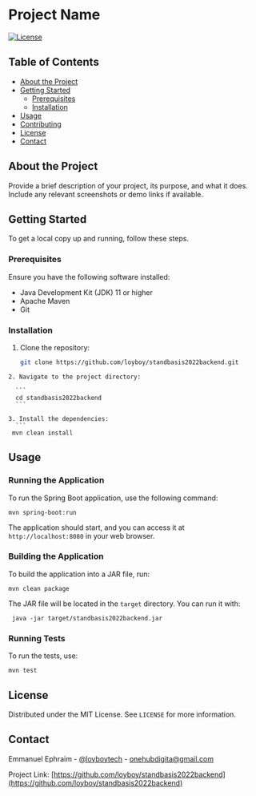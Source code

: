 # Project Name

[![License](https://img.shields.io/badge/license-MIT-blue.svg)](LICENSE)

## Table of Contents

- [About the Project](#about-the-project)
- [Getting Started](#getting-started)
  - [Prerequisites](#prerequisites)
  - [Installation](#installation)
- [Usage](#usage)
- [Contributing](#contributing)
- [License](#license)
- [Contact](#contact)

## About the Project

Provide a brief description of your project, its purpose, and what it does. Include any relevant screenshots or demo links if available.

## Getting Started

To get a local copy up and running, follow these steps.

### Prerequisites

Ensure you have the following software installed:

- Java Development Kit (JDK) 11 or higher
- Apache Maven
- Git

### Installation

1. Clone the repository:

   ```sh
   git clone https://github.com/loyboy/standbasis2022backend.git
  ```
2. Navigate to the project directory:

    ```
    cd standbasis2022backend
    ```

3. Install the dependencies:
    ```
   mvn clean install
  ```

## Usage

### Running the Application

To run the Spring Boot application, use the following command:

   ```
   mvn spring-boot:run
   ```
The application should start, and you can access it at `http://localhost:8080` in your web browser.

### Building the Application

To build the application into a JAR file, run:

   ```
   mvn clean package
   ```

The JAR file will be located in the `target` directory. You can run it with:
  ```
   java -jar target/standbasis2022backend.jar
  ```
### Running Tests

To run the tests, use:

   ```
   mvn test
   ```

## License

Distributed under the MIT License. See `LICENSE` for more information.

## Contact

Emmanuel Ephraim - [@loyboytech](https://x.com/loyboytech) - onehubdigita@gmail.com

Project Link: [https://github.com/loyboy/standbasis2022backend](https://github.com/loyboy/standbasis2022backend)
